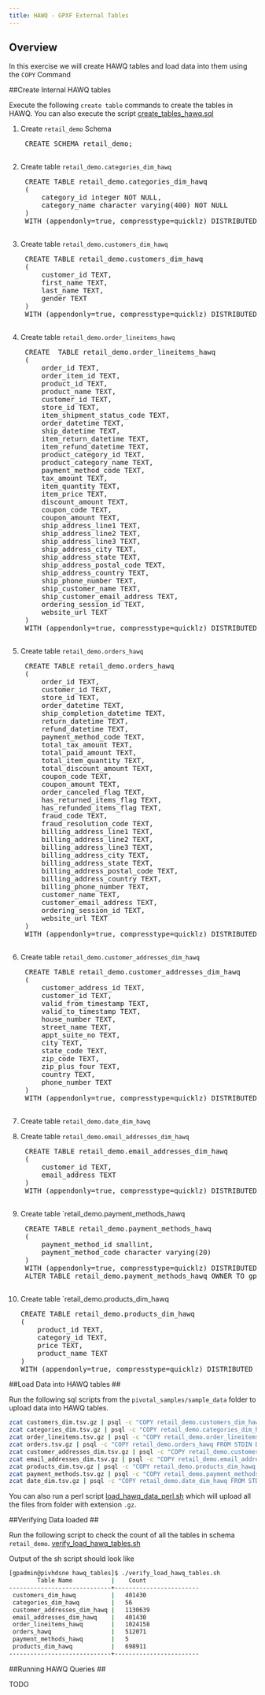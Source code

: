 ```yaml
---
title: HAWQ - GPXF External Tables
---
```


Overview 
--------

In this exercise we will create HAWQ tables and load data into them using the `COPY` Command

##Create Internal HAWQ tables

Execute the following `create table` commands to create the tables in HAWQ. You can also execute the script [create_tables_hawq.sql](https://github.com/rajdeepd/pivotal-samples/blob/master/hawq/hawq_tables/create_hawq_tables.sql)

1. Create <code>retail_demo</code> Schema

	<pre class="terminal">
	CREATE SCHEMA retail_demo;
	</pre>

2. Create table `retail_demo.categories_dim_hawq`

	<pre class="terminal">
	CREATE TABLE retail_demo.categories_dim_hawq
	(
	    category_id integer NOT NULL,
	    category_name character varying(400) NOT NULL
	)
	WITH (appendonly=true, compresstype=quicklz) DISTRIBUTED RANDOMLY;
	</pre>
	
3. Create table `retail_demo.customers_dim_hawq`

	<pre class="terminal">
	CREATE TABLE retail_demo.customers_dim_hawq
	(
	    customer_id TEXT,
	    first_name TEXT,
	    last_name TEXT,
	    gender TEXT
	)
	WITH (appendonly=true, compresstype=quicklz) DISTRIBUTED RANDOMLY;
	</pre>
	
4. Create table `retail_demo.order_lineitems_hawq`

	<pre class="terminal">
	CREATE  TABLE retail_demo.order_lineitems_hawq
	(
	    order_id TEXT,
	    order_item_id TEXT,
	    product_id TEXT,
	    product_name TEXT,
	    customer_id TEXT,
	    store_id TEXT,
	    item_shipment_status_code TEXT,
	    order_datetime TEXT,
	    ship_datetime TEXT,
	    item_return_datetime TEXT,
	    item_refund_datetime TEXT,
	    product_category_id TEXT,
	    product_category_name TEXT,
	    payment_method_code TEXT,
	    tax_amount TEXT,
	    item_quantity TEXT,
	    item_price TEXT,
	    discount_amount TEXT,
	    coupon_code TEXT,
	    coupon_amount TEXT,
	    ship_address_line1 TEXT,
	    ship_address_line2 TEXT,
	    ship_address_line3 TEXT,
	    ship_address_city TEXT,
	    ship_address_state TEXT,
	    ship_address_postal_code TEXT,
	    ship_address_country TEXT,
	    ship_phone_number TEXT,
	    ship_customer_name TEXT,
	    ship_customer_email_address TEXT,
	    ordering_session_id TEXT,
	    website_url TEXT
	)
	WITH (appendonly=true, compresstype=quicklz) DISTRIBUTED RANDOMLY;
	</pre>
	
5. Create table `retail_demo.orders_hawq`

	<pre class="terminal">
	CREATE TABLE retail_demo.orders_hawq
	(
	    order_id TEXT,
	    customer_id TEXT,
	    store_id TEXT,
	    order_datetime TEXT,
	    ship_completion_datetime TEXT,
	    return_datetime TEXT,
	    refund_datetime TEXT,
	    payment_method_code TEXT,
	    total_tax_amount TEXT,
	    total_paid_amount TEXT,
	    total_item_quantity TEXT,
	    total_discount_amount TEXT,
	    coupon_code TEXT,
	    coupon_amount TEXT,
	    order_canceled_flag TEXT,
	    has_returned_items_flag TEXT,
	    has_refunded_items_flag TEXT,
	    fraud_code TEXT,
	    fraud_resolution_code TEXT,
	    billing_address_line1 TEXT,
	    billing_address_line2 TEXT,
	    billing_address_line3 TEXT,
	    billing_address_city TEXT,
	    billing_address_state TEXT,
	    billing_address_postal_code TEXT,
	    billing_address_country TEXT,
	    billing_phone_number TEXT,
	    customer_name TEXT,
	    customer_email_address TEXT,
	    ordering_session_id TEXT,
	    website_url TEXT
	)
	WITH (appendonly=true, compresstype=quicklz) DISTRIBUTED RANDOMLY;
	</pre>
	
6. Create table `retail_demo.customer_addresses_dim_hawq`

	<pre class="terminal">
	CREATE TABLE retail_demo.customer_addresses_dim_hawq
	(
	    customer_address_id TEXT,
	    customer_id TEXT,
	    valid_from_timestamp TEXT,
	    valid_to_timestamp TEXT,
	    house_number TEXT,
	    street_name TEXT,
	    appt_suite_no TEXT,
	    city TEXT,
	    state_code TEXT,
	    zip_code TEXT,
	    zip_plus_four TEXT,
	    country TEXT,
	    phone_number TEXT
	)
	WITH (appendonly=true, compresstype=quicklz) DISTRIBUTED RANDOMLY;
	</pre>
	
7. Create table `retail_demo.date_dim_hawq`


8. Create table `retail_demo.email_addresses_dim_hawq`

	<pre class="terminal">
	CREATE TABLE retail_demo.email_addresses_dim_hawq
	(
	    customer_id TEXT,
	    email_address TEXT
	)
	WITH (appendonly=true, compresstype=quicklz) DISTRIBUTED RANDOMLY;
	</pre>
	
9. Create table `retail_demo.payment_methods_hawq

	<pre class="terminal">
	CREATE TABLE retail_demo.payment_methods_hawq
	(
	    payment_method_id smallint,
	    payment_method_code character varying(20)
	)
	WITH (appendonly=true, compresstype=quicklz) DISTRIBUTED RANDOMLY;
	ALTER TABLE retail_demo.payment_methods_hawq OWNER TO gpadmin;
	</pre>
	
10. Create table `retail_demo.products_dim_hawq

	<pre class="terminal">
	CREATE TABLE retail_demo.products_dim_hawq
	(
	    product_id TEXT,
	    category_id TEXT,
	    price TEXT,
	    product_name TEXT
	)
	WITH (appendonly=true, compresstype=quicklz) DISTRIBUTED RANDOMLY;
	</pre>

##Load Data into HAWQ tables	 ##

Run the following sql scripts from the `pivotal_samples/sample_data` folder to upload data into HAWQ tables.

```bash
zcat customers_dim.tsv.gz | psql -c "COPY retail_demo.customers_dim_hawq FROM STDIN DELIMITER E'\t' NULL E'';"
zcat categories_dim.tsv.gz | psql -c "COPY retail_demo.categories_dim_hawq FROM STDIN DELIMITER E'\t' NULL E'';"
zcat order_lineitems.tsv.gz | psql -c "COPY retail_demo.order_lineitems_hawq FROM STDIN DELIMITER E'\t' NULL E'';"
zcat orders.tsv.gz | psql -c "COPY retail_demo.orders_hawq FROM STDIN DELIMITER E'\t' NULL E'';"
zcat customer_addresses_dim.tsv.gz | psql -c "COPY retail_demo.customer_addresses_dim_hawq FROM STDIN DELIMITER E'\t' NULL E'';"
zcat email_addresses_dim.tsv.gz | psql -c "COPY retail_demo.email_addresses_dim_hawq FROM STDIN DELIMITER E'\t' NULL E'';"
zcat products_dim.tsv.gz | psql -c "COPY retail_demo.products_dim_hawq FROM STDIN DELIMITER E'\t' NULL E'';"
zcat payment_methods.tsv.gz | psql -c "COPY retail_demo.payment_methods_hawq FROM STDIN DELIMITER E'\t' NULL E'';"
zcat date_dim.tsv.gz | psql -c "COPY retail_demo.date_dim_hawq FROM STDIN DELIMITER E'\t' NULL E'';"
```

You can also run a perl script [load_hawq_data_perl.sh](https://github.com/rajdeepd/pivotal-samples/blob/master/hawq/hawq_tables/load_hawq_tables_perl.sh) which will upload all the files from folder with extension `.gz`. 

##Verifying Data loaded ##

Run the following script to check the count of all the tables in schema `retail_demo`.
[verify_load_hawq_tables.sh](https://github.com/rajdeepd/pivotal-samples/blob/master/hawq/hawq_tables/verify_load_hawq_tables.sh)

Output of the sh script should look like

```bash
[gpadmin@pivhdsne hawq_tables]$ ./verify_load_hawq_tables.sh							    
        Table Name           |    Count 
-----------------------------+------------------------
 customers_dim_hawq          |   401430  
 categories_dim_hawq         |   56 
 customer_addresses_dim_hawq |   1130639
 email_addresses_dim_hawq    |   401430
 order_lineitems_hawq        |   1024158
 orders_hawq                 |   512071
 payment_methods_hawq        |   5
 products_dim_hawq           |   698911
-----------------------------+------------------------
```

##Running HAWQ Queries ##

TODO
